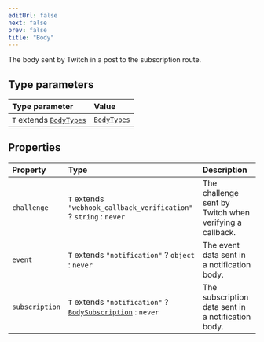 ```yaml
---
editUrl: false
next: false
prev: false
title: "Body"
---
```


The body sent by Twitch in a post to the subscription route.

## Type parameters

| Type parameter | Value |
| :------ | :------ |
| `T` extends [`BodyTypes`](/api/eventsub/type-aliases/bodytypes/) | [`BodyTypes`](/api/eventsub/type-aliases/bodytypes/) |

## Properties

| Property | Type | Description |
| :------ | :------ | :------ |
| `challenge` | `T` extends `"webhook_callback_verification"` ? `string` : `never` | The challenge sent by Twitch when verifying a callback. |
| `event` | `T` extends `"notification"` ? `object` : `never` | The event data sent in a notification body. |
| `subscription` | `T` extends `"notification"` ? [`BodySubscription`](/api/eventsub/interfaces/bodysubscription/) : `never` | The subscription data sent in a notification body. |
